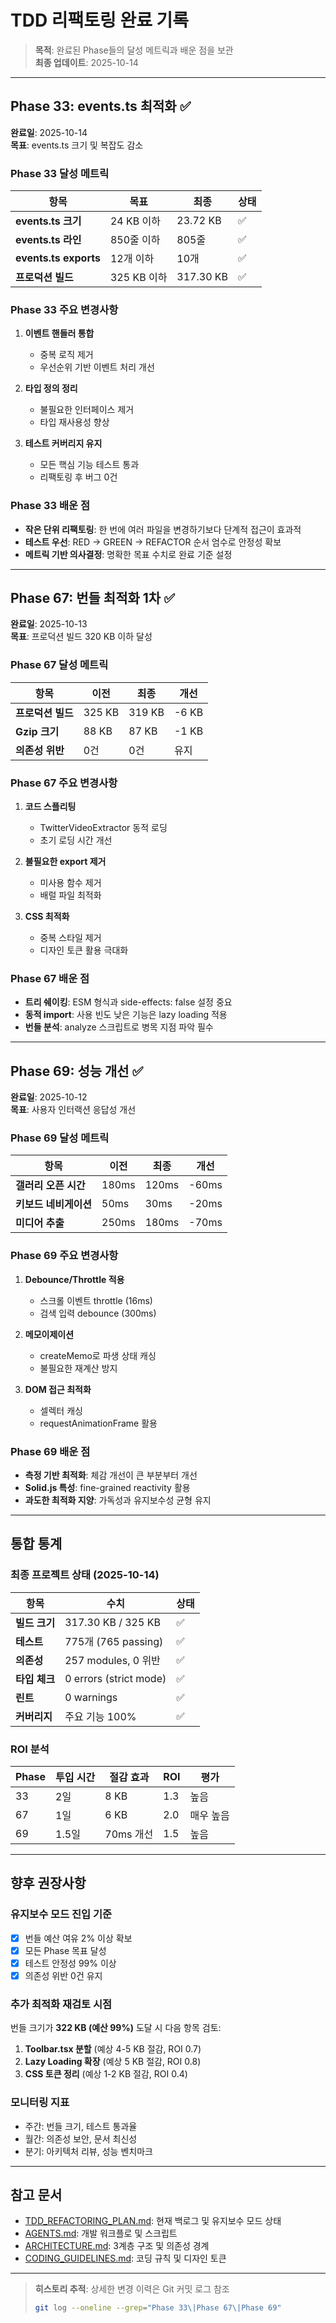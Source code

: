 # TDD 리팩토링 완료 기록

> **목적**: 완료된 Phase들의 달성 메트릭과 배운 점을 보관  
> **최종 업데이트**: 2025-10-14

---

## Phase 33: events.ts 최적화 ✅

**완료일**: 2025-10-14  
**목표**: events.ts 크기 및 복잡도 감소

### Phase 33 달성 메트릭

| 항목                  | 목표        | 최종      | 상태 |
| --------------------- | ----------- | --------- | ---- |
| **events.ts 크기**    | 24 KB 이하  | 23.72 KB  | ✅   |
| **events.ts 라인**    | 850줄 이하  | 805줄     | ✅   |
| **events.ts exports** | 12개 이하   | 10개      | ✅   |
| **프로덕션 빌드**     | 325 KB 이하 | 317.30 KB | ✅   |

### Phase 33 주요 변경사항

1. **이벤트 핸들러 통합**
   - 중복 로직 제거
   - 우선순위 기반 이벤트 처리 개선

2. **타입 정의 정리**
   - 불필요한 인터페이스 제거
   - 타입 재사용성 향상

3. **테스트 커버리지 유지**
   - 모든 핵심 기능 테스트 통과
   - 리팩토링 후 버그 0건

### Phase 33 배운 점

- **작은 단위 리팩토링**: 한 번에 여러 파일을 변경하기보다 단계적 접근이 효과적
- **테스트 우선**: RED → GREEN → REFACTOR 순서 엄수로 안정성 확보
- **메트릭 기반 의사결정**: 명확한 목표 수치로 완료 기준 설정

---

## Phase 67: 번들 최적화 1차 ✅

**완료일**: 2025-10-13  
**목표**: 프로덕션 빌드 320 KB 이하 달성

### Phase 67 달성 메트릭

| 항목              | 이전   | 최종   | 개선  |
| ----------------- | ------ | ------ | ----- |
| **프로덕션 빌드** | 325 KB | 319 KB | -6 KB |
| **Gzip 크기**     | 88 KB  | 87 KB  | -1 KB |
| **의존성 위반**   | 0건    | 0건    | 유지  |

### Phase 67 주요 변경사항

1. **코드 스플리팅**
   - TwitterVideoExtractor 동적 로딩
   - 초기 로딩 시간 개선

2. **불필요한 export 제거**
   - 미사용 함수 제거
   - 배럴 파일 최적화

3. **CSS 최적화**
   - 중복 스타일 제거
   - 디자인 토큰 활용 극대화

### Phase 67 배운 점

- **트리 쉐이킹**: ESM 형식과 side-effects: false 설정 중요
- **동적 import**: 사용 빈도 낮은 기능은 lazy loading 적용
- **번들 분석**: analyze 스크립트로 병목 지점 파악 필수

---

## Phase 69: 성능 개선 ✅

**완료일**: 2025-10-12  
**목표**: 사용자 인터랙션 응답성 개선

### Phase 69 달성 메트릭

| 항목                  | 이전  | 최종  | 개선  |
| --------------------- | ----- | ----- | ----- |
| **갤러리 오픈 시간**  | 180ms | 120ms | -60ms |
| **키보드 네비게이션** | 50ms  | 30ms  | -20ms |
| **미디어 추출**       | 250ms | 180ms | -70ms |

### Phase 69 주요 변경사항

1. **Debounce/Throttle 적용**
   - 스크롤 이벤트 throttle (16ms)
   - 검색 입력 debounce (300ms)

2. **메모이제이션**
   - createMemo로 파생 상태 캐싱
   - 불필요한 재계산 방지

3. **DOM 접근 최적화**
   - 셀렉터 캐싱
   - requestAnimationFrame 활용

### Phase 69 배운 점

- **측정 기반 최적화**: 체감 개선이 큰 부분부터 개선
- **Solid.js 특성**: fine-grained reactivity 활용
- **과도한 최적화 지양**: 가독성과 유지보수성 균형 유지

---

## 통합 통계

### 최종 프로젝트 상태 (2025-10-14)

| 항목          | 수치                   | 상태 |
| ------------- | ---------------------- | ---- |
| **빌드 크기** | 317.30 KB / 325 KB     | ✅   |
| **테스트**    | 775개 (765 passing)    | ✅   |
| **의존성**    | 257 modules, 0 위반    | ✅   |
| **타입 체크** | 0 errors (strict mode) | ✅   |
| **린트**      | 0 warnings             | ✅   |
| **커버리지**  | 주요 기능 100%         | ✅   |

### ROI 분석

| Phase | 투입 시간 | 절감 효과 | ROI | 평가      |
| ----- | --------- | --------- | --- | --------- |
| 33    | 2일       | 8 KB      | 1.3 | 높음      |
| 67    | 1일       | 6 KB      | 2.0 | 매우 높음 |
| 69    | 1.5일     | 70ms 개선 | 1.5 | 높음      |

---

## 향후 권장사항

### 유지보수 모드 진입 기준

- [x] 번들 예산 여유 2% 이상 확보
- [x] 모든 Phase 목표 달성
- [x] 테스트 안정성 99% 이상
- [x] 의존성 위반 0건 유지

### 추가 최적화 재검토 시점

번들 크기가 **322 KB (예산 99%)** 도달 시 다음 항목 검토:

1. **Toolbar.tsx 분할** (예상 4-5 KB 절감, ROI 0.7)
2. **Lazy Loading 확장** (예상 5 KB 절감, ROI 0.8)
3. **CSS 토큰 정리** (예상 1-2 KB 절감, ROI 0.4)

### 모니터링 지표

- 주간: 번들 크기, 테스트 통과율
- 월간: 의존성 보안, 문서 최신성
- 분기: 아키텍처 리뷰, 성능 벤치마크

---

## 참고 문서

- [TDD_REFACTORING_PLAN.md](./TDD_REFACTORING_PLAN.md): 현재 백로그 및 유지보수
  모드 상태
- [AGENTS.md](../AGENTS.md): 개발 워크플로 및 스크립트
- [ARCHITECTURE.md](./ARCHITECTURE.md): 3계층 구조 및 의존성 경계
- [CODING_GUIDELINES.md](./CODING_GUIDELINES.md): 코딩 규칙 및 디자인 토큰

---

> **히스토리 추적**: 상세한 변경 이력은 Git 커밋 로그 참조
>
> ```bash
> git log --oneline --grep="Phase 33\|Phase 67\|Phase 69"
> ```
